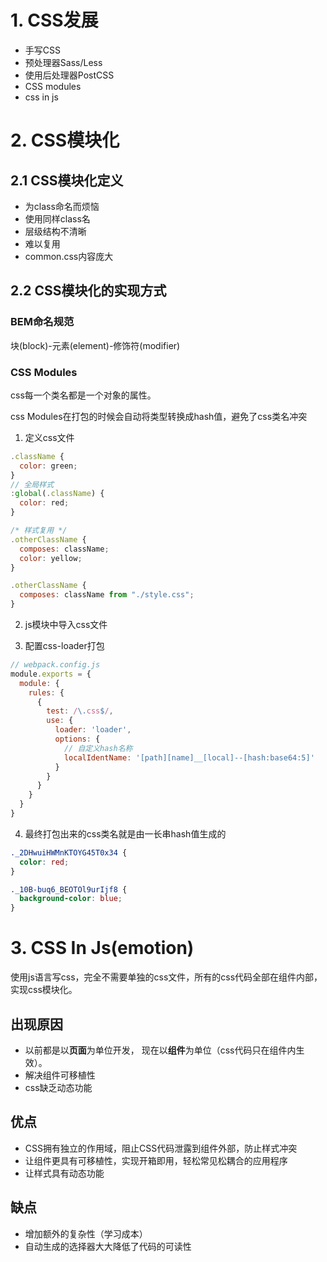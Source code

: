 # 1. CSS发展
- 手写CSS
- 预处理器Sass/Less
- 使用后处理器PostCSS
- CSS modules
- css in js

# 2. CSS模块化
## 2.1 CSS模块化定义
- 为class命名而烦恼
- 使用同样class名
- 层级结构不清晰
- 难以复用
- common.css内容庞大

## 2.2 CSS模块化的实现方式
### BEM命名规范
块(block)-元素(element)-修饰符(modifier)
### CSS Modules
css每一个类名都是一个对象的属性。

css Modules在打包的时候会自动将类型转换成hash值，避免了css类名冲突

1. 定义css文件
```JavaScript
.className {
  color: green;
}
// 全局样式
:global(.className) {
  color: red;
}

/* 样式复用 */
.otherClassName {
  composes: className;
  color: yellow;
}

.otherClassName {
  composes: className from "./style.css";
}

```

2.  js模块中导入css文件

3. 配置css-loader打包

```JavaScript
// webpack.config.js
module.exports = {
  module: {
    rules: {
      {
        test: /\.css$/,
        use: {
          loader: 'loader',
          options: {
            // 自定义hash名称
            localIdentName: '[path][name]__[local]--[hash:base64:5]'
          }
        }
      }
    }
  }
}
```

4. 最终打包出来的css类名就是由一长串hash值生成的
```Css
._2DHwuiHWMnKTOYG45T0x34 {
  color: red;
}

._10B-buq6_BEOTOl9urIjf8 {
  background-color: blue;
}
```
# 3. CSS In Js(emotion)

使用js语言写css，完全不需要单独的css文件，所有的css代码全部在组件内部，实现css模块化。

## 出现原因
- 以前都是以**页面**为单位开发，
现在以**组件**为单位（css代码只在组件内生效）。
- 解决组件可移植性
- css缺乏动态功能

## 优点
- CSS拥有独立的作用域，阻止CSS代码泄露到组件外部，防止样式冲突
- 让组件更具有可移植性，实现开箱即用，轻松常见松耦合的应用程序
- 让样式具有动态功能

## 缺点
- 增加额外的复杂性（学习成本）
- 自动生成的选择器大大降低了代码的可读性






